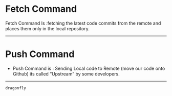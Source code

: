 # **Fetch** Command

Fetch Command Is :fetching the latest code commits from the remote and places them only in the local repository. 
___
# **Push** Command
+ Push Command is : Sending Local code to Remote (move our code onto Github) its called “Upstream” by some developers.
___
`dragonfly`
